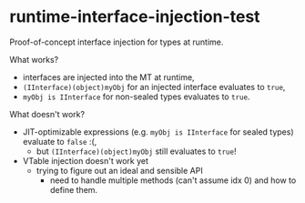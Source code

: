 # runtime-interface-injection-test

Proof-of-concept interface injection for types at runtime.

What works?

- interfaces are injected into the MT at runtime,
- `(IInterface)(object)myObj` for an injected interface evaluates to `true`,
- `myObj is IInterface` for non-sealed types evaluates to `true`.

What doesn't work?

- JIT-optimizable expressions (e.g. `myObj is IInterface` for sealed types) evaluate to `false` :(,
  - but `(IInterface)(object)myObj` still evaluates to `true`!
- VTable injection doesn't work yet
  - trying to figure out an ideal and sensible API
    - need to handle multiple methods (can't assume idx 0) and how to define them.

